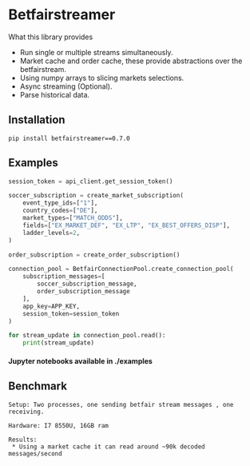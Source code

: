 # Betfairstreamer

What this library provides

* Run single or multiple streams simultaneously.
* Market cache and order cache, these provide abstractions over the betfairstream.
* Using numpy arrays to slicing markets selections.
* Async streaming (Optional).
* Parse historical data.

## Installation

```
pip install betfairstreamer==0.7.0
```

## Examples

```python
session_token = api_client.get_session_token()

soccer_subscription = create_market_subscription(
    event_type_ids=["1"],
    country_codes=["DE"],
    market_types=["MATCH_ODDS"],
    fields=["EX_MARKET_DEF", "EX_LTP", "EX_BEST_OFFERS_DISP"],
    ladder_levels=2,
)

order_subscription = create_order_subscription()

connection_pool = BetfairConnectionPool.create_connection_pool(
    subscription_messages=[
        soccer_subscription_message, 
        order_subscription_message
    ],
    app_key=APP_KEY,
    session_token=session_token
)

for stream_update in connection_pool.read():
    print(stream_update)
```
#### Jupyter notebooks available in ./examples


## Benchmark
```Benchmark
Setup: Two processes, one sending betfair stream messages , one receiving.

Hardware: I7 8550U, 16GB ram

Results: 
 * Using a market cache it can read around ~90k decoded messages/second
```

       
